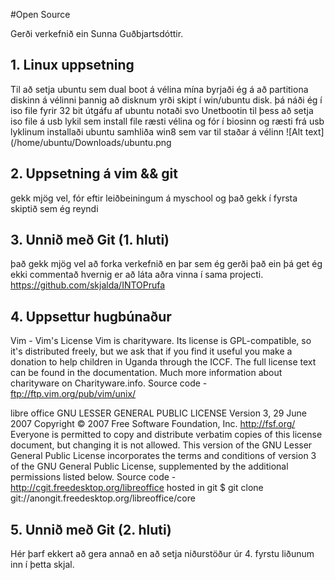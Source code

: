 #Open Source

Gerði verkefnið ein 
Sunna Guðbjartsdóttir.

## 1. Linux uppsetning

Til að setja ubuntu sem dual boot á vélina mína byrjaði ég á að partitiona diskinn á vélinni þannig að disknum yrði skipt í win/ubuntu disk. þá náði ég í iso file fyrir 32 bit útgáfu af ubuntu 
notaði svo Unetbootin til þess að setja iso file á usb lykil sem install file
ræsti vélina og fór í biosinn og ræsti frá usb lyklinum
installaði ubuntu samhliða win8 sem var til staðar á vélinn
![Alt text](/home/ubuntu/Downloads/ubuntu.png

## 2. Uppsetning á vim && git

gekk mjög vel, fór eftir leiðbeiningum á myschool og það gekk í fyrsta skiptið sem ég reyndi 
## 3. Unnið með Git (1. hluti)

það gekk mjög vel að forka verkefnið en þar sem ég gerði það ein þá get ég ekki commentað hvernig er að láta aðra vinna í sama projecti.
https://github.com/skjalda/INTOPrufa

## 4. Uppsettur hugbúnaður

Vim  - Vim's License
Vim is charityware. Its license is GPL-compatible, so it's distributed freely, but we ask that if you find it useful you make a donation to help children in Uganda through the ICCF. The full license text can be found in the documentation. Much more information about charityware on Charityware.info. 
Source code - ftp://ftp.vim.org/pub/vim/unix/

libre office 
GNU LESSER GENERAL PUBLIC LICENSE
Version 3, 29 June 2007
Copyright © 2007 Free Software Foundation, Inc. <http://fsf.org/>
Everyone is permitted to copy and distribute verbatim copies of this license document, but changing it is not allowed.
This version of the GNU Lesser General Public License incorporates the terms and conditions of version 3 of the GNU General Public License, supplemented by the additional permissions listed below.
Source code - http://cgit.freedesktop.org/libreoffice  hosted in git $ git clone git://anongit.freedesktop.org/libreoffice/core


## 5. Unnið með Git (2. hluti)

Hér þarf ekkert að gera annað en að setja niðurstöður úr 4. fyrstu liðunum inn í þetta skjal.
